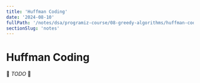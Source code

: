 ```yaml
---
title: 'Huffman Coding'
date: '2024-08-10'
fullPath: '/notes/dsa/programiz-course/08-greedy-algorithms/huffman-coding'
sectionSlug: 'notes'
---
```


# Huffman Coding

🚧 _TODO_ 🚧
